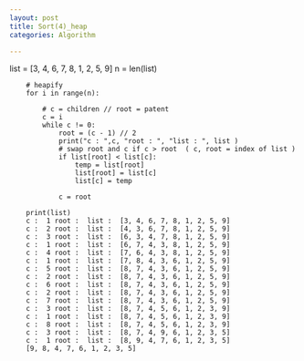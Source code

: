 ```yaml
---
layout: post
title: Sort(4)_heap
categories: Algorithm

---
```


list = [3, 4, 6, 7, 8, 1, 2, 5, 9]
n = len(list)


        # heapify
        for i in range(n):

            # c = children // root = patent
            c = i
            while c != 0:
                root = (c - 1) // 2
                print("c : ",c, "root : ", "list : ", list )
                # swap root and c if c > root  ( c, root = index of list )
                if list[root] < list[c]:
                    temp = list[root]
                    list[root] = list[c]
                    list[c] = temp

                c = root

        print(list)
        c :  1 root :  list :  [3, 4, 6, 7, 8, 1, 2, 5, 9]
        c :  2 root :  list :  [4, 3, 6, 7, 8, 1, 2, 5, 9]
        c :  3 root :  list :  [6, 3, 4, 7, 8, 1, 2, 5, 9]
        c :  1 root :  list :  [6, 7, 4, 3, 8, 1, 2, 5, 9]
        c :  4 root :  list :  [7, 6, 4, 3, 8, 1, 2, 5, 9]
        c :  1 root :  list :  [7, 8, 4, 3, 6, 1, 2, 5, 9]
        c :  5 root :  list :  [8, 7, 4, 3, 6, 1, 2, 5, 9]
        c :  2 root :  list :  [8, 7, 4, 3, 6, 1, 2, 5, 9]
        c :  6 root :  list :  [8, 7, 4, 3, 6, 1, 2, 5, 9]
        c :  2 root :  list :  [8, 7, 4, 3, 6, 1, 2, 5, 9]
        c :  7 root :  list :  [8, 7, 4, 3, 6, 1, 2, 5, 9]
        c :  3 root :  list :  [8, 7, 4, 5, 6, 1, 2, 3, 9]
        c :  1 root :  list :  [8, 7, 4, 5, 6, 1, 2, 3, 9]
        c :  8 root :  list :  [8, 7, 4, 5, 6, 1, 2, 3, 9]
        c :  3 root :  list :  [8, 7, 4, 9, 6, 1, 2, 3, 5]
        c :  1 root :  list :  [8, 9, 4, 7, 6, 1, 2, 3, 5]
        [9, 8, 4, 7, 6, 1, 2, 3, 5]


